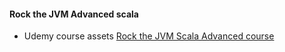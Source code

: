 #### Rock the JVM Advanced scala

- Udemy course assets [Rock the JVM Scala Advanced course](https://www.udemy.com/advanced-scala/)
